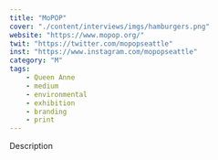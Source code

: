 ```yaml
---
title: "MoPOP"
cover: "./content/interviews/imgs/hamburgers.png"
website: "https://www.mopop.org/"
twit: "https://twitter.com/mopopseattle"
inst: "https://www.instagram.com/mopopseattle"
category: "M"
tags:
    - Queen Anne
    - medium
    - environmental
    - exhibition
    - branding
    - print
---
```


Description
